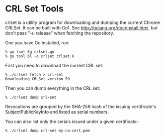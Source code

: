 CRL Set Tools
============

crlset is a utility program for downloading and dumping the current Chrome CRLSet. It can be built with Go1. See http://golang.org/doc/install.html, but don't pass "-u release" when fetching the repository.

One you have Go installed, run:

    % go tool 6g crlset.go
    % go tool 6l -o crlset crlset.6

First you need to download the current CRL set:

    % ./crlset fetch > crl-set
    Downloading CRLSet version 59

Then you can dump everything in the CRL set:

    % ./crlset dump crl-set

Revocations are grouped by the SHA-256 hash of the issuing certificate's SubjectPublicKeyInfo and listed as serial numbers.

You can also list only the serials issued under a given certificate:

    % ./crlset dump crl-set my-ca-cert.pem
